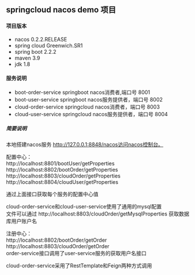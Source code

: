 springcloud nacos demo 项目
-

#### 项目版本
- nacos 0.2.2.RELEASE
- spring cloud Greenwich.SR1
- spring boot 2.2.2
- maven 3.9
- jdk 1.8


#### 服务说明
- boot-order-service springboot nacos消费者,端口号 8001
- boot-user-service springboot nacos服务提供者，端口号 8002
- cloud-order-service springcloud nacos消费者，端口号 8003
- cloud-user-service springcloud nacos服务提供者，端口号 8004




##### 简要说明
本地搭建nacos服务 http://127.0.0.1:8848/nacos访问nacos控制台。<br/> 
  
配置中心：<br/>
  http://localhost:8801/bootUser/getProperties  
  http://localhost:8802/bootOrder/getProperties  
  http://localhost:8803/cloudOrder/getProperties  
  http://localhost:8804/cloudUser/getProperties  

通过上面接口获取每个服务的配置中心值  

cloud-order-service和cloud-user-service使用了通用的mysql配置  
文件可以通过 http://localhost:8803/cloudOrder/getMysqlProperties 获取数据库用户账户名   

注册中心：<br/>
 http://localhost:8802/bootOrder/getOrder
 http://localhost:8803/cloudOrder/getOrder  
 order-service接口调用了user-service服务的获取用户名接口  
   
 cloud-order-service采用了RestTemplate和Feign两种方式调用

